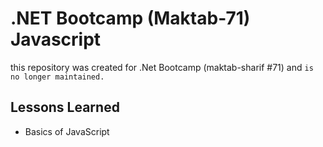 
# .NET Bootcamp (Maktab-71) Javascript
this repository was created for .Net Bootcamp (maktab-sharif #71) and ```is no longer maintained.```

## Lessons Learned
- Basics of JavaScript
